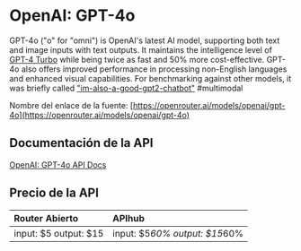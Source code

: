 # OpenAI: GPT-4o

GPT-4o ("o" for "omni") is OpenAI's latest AI model, supporting both text and image inputs with text outputs. It maintains the intelligence level of [GPT-4 Turbo](/models/openai/gpt-4-turbo) while being twice as fast and 50% more cost-effective. GPT-4o also offers improved performance in processing non-English languages and enhanced visual capabilities.
For benchmarking against other models, it was briefly called ["im-also-a-good-gpt2-chatbot"](https://twitter.com/LiamFedus/status/1790064963966370209)
#multimodal

Nombre del enlace de la fuente: [https://openrouter.ai/models/openai/gpt-4o](https://openrouter.ai/models/openai/gpt-4o)

## Documentación de la API

[OpenAI: GPT-4o API Docs](../apis/es/OpenAI:_GPT-4o.md)

## Precio de la API

| Router Abierto | APIhub |
|:---|:---|
| input: $5 output: $15 | input: $5*60% output: $15*60% |
